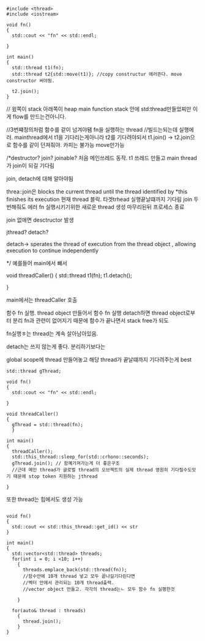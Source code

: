 ```
#include <thread>
#include <iostream>

void fn()
{
  std::cout << "fn" << std::endl;
  
}

int main()
{
  std::thread t1(fn);
  std::thread t2{std::move(t1)}; //copy constructur 에러뜬다. move constructor 써야됨.
  
  t2.join();
}

```
// 윘쪽이 stack 아래쪽이 heap main function stack 안에 std:thread만들었찌만 이게 flow를 만드는건아니다.

//3번쨰정의처럼 함수를 같이 넘겨야됌 fn을 실행하는 thread 
//빌드는되는데 실행에러. mainthread에서 t1을 기다리는게아니라 t2를 기다려야되서 t1.join() -> t2.join으로 함수를 같이 던져줘야. 카피는 불가능 move만가능

/*destructor?
join? joinable? 처음 메인쓰레드 동작. t1 쓰레드 만들고
main thread가 join이 되길 기다림

join, detach에 대해 알아야됨

threa::join은
blocks the current thread until the thread identified by *this
finishes its execution 현재 thread 블락. 타겟trhead 실행끝날떄까지 기다림
join 두번해줘도 에러
fn 실행시키기위한 새로운 thread 생성
마무리된뒤 프로세스 종료

join 없애면 desctructor 발생

jthread? detach?

detach->  sperates the thread of execution from the thread object
, allowing execution to continue independently


*/
예를들어 main에서 뺴서

void threadCaller()
{
  std::thread t1(fn);
  t1.detach();
  
  }

main에서는 threadCaller 호출

함수 fn 실행. thread object 만들어서 함수 fn 실행
detach하면 thread object로부터 분리
fn과 관련이 없어지기 때문에
함수가 끝나면서 stack free가 되도

fn실행ㅎ는 thread는 계속 살아남아있음.

detach는 쓰지 않는게 좋다. 분리하기보다는

  global scope에 thread 만들어놓고 해당 thread가 끝날떄까지 기다려주는게 best

```
std::thread gThread;

void fn()
{
  std::cout << "fn" << std::endl;
  
}

void threadCaller()
{
  gThread = std::thread(fn);
  }

int main()
{
  threadCaller();
  std::this_thread::sleep_for(std::crhono::seconds);
  gThread.join(); // 함꼐가져가는게 더 좋은구조 
  //근데 메인 thread가 글로벌 thread의 오브젝트의 실제 thread 영원히 기다릴수도잇기 때문에 stop token 지원하는 jthread
  
}
```


또한 thread는 힙에서도 생성 가능


```

void fn()
{
  std::cout << std::this_thread::get_id() << str
}

int main()
{
  std::vector<std::thread> threads;
  for(int i = 0; i <10; i++)
    {
      threads.emplace_back(std::thread(fn));
      //함수안에 10개 thread 넣고 모두 끝나길기다린다면
      //벡터 안에서 관리되는 10개 thread출력.
      //vector object 만들고. 각각의 thread는ㄴ 모두 함수 fn 실행한것
      
    }

  for(auto& thread : threads)
    {
      thread.join();
    }
}
```
